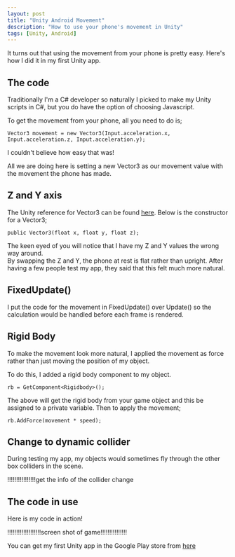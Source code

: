 ```yaml
---
layout: post
title: "Unity Android Movement"
description: "How to use your phone's movement in Unity"
tags: [Unity, Android]
---
```


It turns out that using the movement from your phone is pretty easy. Here's how I did it in my first Unity app.

## The code

Traditionally I'm a C# developer so naturally I picked to make my Unity scripts in C#, but you do have the option
of choosing Javascript.

To get the movement from your phone, all you need to do is;

    Vector3 movement = new Vector3(Input.acceleration.x, Input.acceleration.z, Input.acceleration.y);
    
I couldn't believe how easy that was!

All we are doing here is setting a new Vector3 as our movement value with the movement the phone has made.

## Z and Y axis

The Unity reference for Vector3 can be found [here](https://docs.unity3d.com/ScriptReference/Vector3-ctor.html).
Below is the constructor for a Vector3;

    public Vector3(float x, float y, float z);
    
The keen eyed of you will notice that I have my Z and Y values the wrong way around.    
By swapping the Z and Y, the phone at rest is flat rather than upright. After having a few people test my app, they
said that this felt much more natural.

## FixedUpdate()

I put the code for the movement in FixedUpdate() over Update() so the calculation would be handled before each frame is rendered.

## Rigid Body

To make the movement look more natural, I applied the movement as force rather than just moving the position of my object.

To do this, I added a rigid body component to my object.

    rb = GetComponent<Rigidbody>();
    
The above will get the rigid body from your game object and this be assigned to a private variable.
Then to apply the movement;

    rb.AddForce(movement * speed);

## Change to dynamic collider

During testing my app, my objects would sometimes fly through the other box colliders in the scene.

!!!!!!!!!!!!!!!!get the info of the collider change

## The code in use

Here is my code in action!

!!!!!!!!!!!!!!!!!!!screen shot of game!!!!!!!!!!!!!!!

You can get my first Unity app in the Google Play store from [here](https://play.google.com/store/apps/details?id=com.MTDevelopment.DiceShaker)
